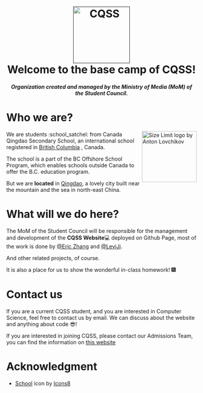 
  <h1 align="center">
    <br>
    <a href=""><img src="https://img.icons8.com/nolan/96/school.png" alt="CQSS" width="150"></a>
    <br>
    Welcome to the base camp of CQSS!
  </h1>
  <h4 align="center"><i>Organization created and managed by the Ministry of Media (MoM) of the Student Council.</i></h4>

  
  # Who we are?
  <img src="https://github.com/Canada-Qingdao-Secondary-School/.github/blob/main/profile/image/BC%20Cert.png" align="right" alt="Size Limit logo by Anton Lovchikov" width="145" height="135">
  We are students :school_satchel: from Canada Qingdao Secondary School, an international school registered in <a href="https://en.wikipedia.org/wiki/British_Columbia" title="Wikipedia of BC, Canada">British Columbia</a> , Canada.

  The school is a part of the BC Offshore School Program, which enables schools outside Canada to offer the B.C. education program.
  
  But we are **located** in <a href="https://en.wikipedia.org/wiki/Qingdao" title="Wikipedia of Qingdao, China">Qingdao</a>, a lovely city built near the mountain and the sea in north-east China.
  
  # What will we do here?
  The MoM of the Student Council will be responsible for the management and development of the **CQSS Website**:computer: deployed on Github Page, most of the work is done by [@Eric Zhang](https://github.com/PZV5077) and [@LeviJi](https://github.com/BoyaoLeviJi).
  
  And other related projects, of course.

  It is also a place for us to show the wonderful in-class homework! :fireworks:
  
  # Contact us
  If you are a current CQSS student, and you are interested in Computer Science, feel free to contact us by email. We can discuss about the website and anything about code :sunglasses:!
 
  If you are interested in joining CQSS, please contact our Admissions Team, you can find the information on <a href= "http://www.qd09.qdedu.net/">  this website </a>
  
  
  # Acknowledgment
  - <a  href="https://icons8.com/icon/44842/school">School</a> icon by <a href="https://icons8.com">Icons8</a>
  
